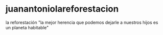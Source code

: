 # juanantoniolareforestacion
la reforestación "la mejor herencia que podemos dejarle a nuestros hijos es un planeta habitable"
